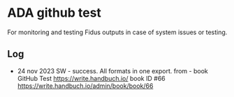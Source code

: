 # ADA github test

For monitoring and testing Fidus outputs in case of system issues or testing.

## Log

  - 24 nov 2023 SW - success. All formats in one export. from - book GitHub Test https://write.handbuch.io/ book ID #66 https://write.handbuch.io/admin/book/book/66
